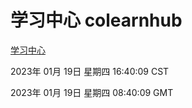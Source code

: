 # 学习中心 colearnhub
[学习中心](http://:56308/colearnhub/)

2023年 01月 19日 星期四 16:40:09 CST

2023年 01月 19日 星期四 08:40:09 GMT
